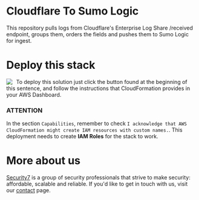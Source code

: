 # Cloudflare To Sumo Logic

This repository pulls logs from Cloudflare's Enterprise Log Share /received endpoint, groups them, orders the fields and pushes them to Sumo Logic for ingest.

# Deploy this stack

<a target="_blank" href="https://console.aws.amazon.com/cloudformation/home#/stacks/new?stackName=S7-CF-to-SL&templateURL=https://s3.us-east-2.amazonaws.com/net.security7.cloudformations/Cloudflare-to-SumoLogic.json">
<img align="left" style="float: left; margin: 0 10px 0 0;" src="https://s3.amazonaws.com/cloudformation-examples/cloudformation-launch-stack.png"></a>

To deploy this solution just click the button found at the beginning of this sentence, and follow the instructions that CloudFormation provides in your AWS Dashboard.

### ATTENTION

In the section `Capabilities`, remember to check `I acknowledge that AWS CloudFormation might create IAM resources with custom names.`. This deployment needs to create **IAM Roles** for the stack to work.

# More about us

[Security7](https://www.security7.net/) is a group of security professionals that strive to make security: affordable, scalable and reliable. If you'd like to get in touch with us, visit our [contact](https://www.security7.net/contact/) page.
